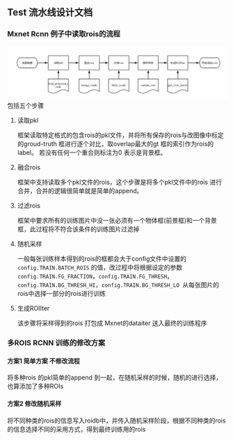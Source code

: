 ## Test 流水线设计文档
### Mxnet Rcnn 例子中读取rois的流程
![testpipline](get-rois-pipline.png)
包括五个步骤
1. 读取pkl

    框架读取特定格式的包含rois的pkl文件，并将所有保存的rois与改图像中标定的groud-truth 框进行逐个对比，取overlap最大的gt 框的索引作为rois的label。
    若没有任何一个重合则标注为0 表示是背景框。
2. 融合rois
    
    框架中支持读取多个pkl文件的rois，这个步骤是将多个pkl文件中的rois 进行合并，合并的逻辑很简单就是简单的append。
3. 过滤rois

    框架中要求所有的训练图片中没一张必须有一个物体框(前景框)和一个背景框，此过程将不符合该条件的训练图片过滤掉

4. 随机采样

    一般每张训练样本得到的rois的框都会大于config文件中设置的 `config.TRAIN.BATCH_ROIS` 的值，改过程中将根据设定的参数 `config.TRAIN.FG_FRACTION`，`config.TRAIN.FG_THRESH`，`config.TRAIN.BG_THRESH_HI`，`config.TRAIN.BG_THRESH_LO `从每张图片的rois中选择一部分的rois进行训练

5. 生成ROIIter

    该步骤将采样得到的rois 打包成 Mxnet的dataiter 送入最终的训练程序

### 多ROIS RCNN 训练的修改方案
#### 方案1 简单方案 不修改流程

将多种rois 的pkl简单的append 到一起，在随机采样的时候，随机的进行选择，也算添加了多种ROIs

#### 方案2 修改随机采样

将不同种类的rois的信息写入roidb中，并传入随机采样阶段，根据不同种类的rois的信息选择不同的采用方式，得到最终训练用的rois
